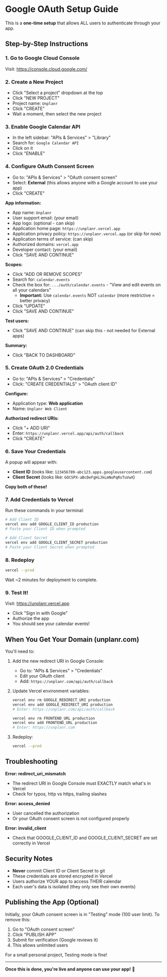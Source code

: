 # Google OAuth Setup Guide

This is a **one-time setup** that allows ALL users to authenticate through your app.

## Step-by-Step Instructions

### 1. Go to Google Cloud Console
Visit: https://console.cloud.google.com/

### 2. Create a New Project
- Click "Select a project" dropdown at the top
- Click "NEW PROJECT"
- Project name: `Unplanr`
- Click "CREATE"
- Wait a moment, then select the new project

### 3. Enable Google Calendar API
- In the left sidebar: "APIs & Services" > "Library"
- Search for: `Google Calendar API`
- Click on it
- Click "ENABLE"

### 4. Configure OAuth Consent Screen
- Go to: "APIs & Services" > "OAuth consent screen"
- Select: **External** (this allows anyone with a Google account to use your app)
- Click "CREATE"

**App information:**
- App name: `Unplanr`
- User support email: (your email)
- App logo: (optional - can skip)
- Application home page: `https://unplanr.vercel.app`
- Application privacy policy: `https://unplanr.vercel.app` (or skip for now)
- Application terms of service: (can skip)
- Authorized domains: `vercel.app`
- Developer contact: (your email)
- Click "SAVE AND CONTINUE"

**Scopes:**
- Click "ADD OR REMOVE SCOPES"
- Search for: `calendar.events`
- Check the box for: `.../auth/calendar.events` - "View and edit events on all your calendars"
  - **Important:** Use `calendar.events` NOT `calendar` (more restrictive = better privacy)
- Click "UPDATE"
- Click "SAVE AND CONTINUE"

**Test users:**
- Click "SAVE AND CONTINUE" (can skip this - not needed for External apps)

**Summary:**
- Click "BACK TO DASHBOARD"

### 5. Create OAuth 2.0 Credentials
- Go to: "APIs & Services" > "Credentials"
- Click: "CREATE CREDENTIALS" > "OAuth client ID"

**Configure:**
- Application type: **Web application**
- Name: `Unplanr Web Client`

**Authorized redirect URIs:**
- Click "+ ADD URI"
- Enter: `https://unplanr.vercel.app/api/auth/callback`
- Click "CREATE"

### 6. Save Your Credentials
A popup will appear with:
- **Client ID** (looks like: `123456789-abc123.apps.googleusercontent.com`)
- **Client Secret** (looks like: `GOCSPX-aBcDeFgHiJkLmNoPqRsTuVwX`)

**Copy both of these!**

### 7. Add Credentials to Vercel

Run these commands in your terminal:

```bash
# Add Client ID
vercel env add GOOGLE_CLIENT_ID production
# Paste your Client ID when prompted

# Add Client Secret
vercel env add GOOGLE_CLIENT_SECRET production
# Paste your Client Secret when prompted
```

### 8. Redeploy
```bash
vercel --prod
```

Wait ~2 minutes for deployment to complete.

### 9. Test It!
Visit: https://unplanr.vercel.app
- Click "Sign in with Google"
- Authorize the app
- You should see your calendar events!

## When You Get Your Domain (unplanr.com)

You'll need to:
1. Add the new redirect URI in Google Console:
   - Go to: "APIs & Services" > "Credentials"
   - Edit your OAuth client
   - Add: `https://unplanr.com/api/auth/callback`

2. Update Vercel environment variables:
   ```bash
   vercel env rm GOOGLE_REDIRECT_URI production
   vercel env add GOOGLE_REDIRECT_URI production
   # Enter: https://unplanr.com/api/auth/callback

   vercel env rm FRONTEND_URL production
   vercel env add FRONTEND_URL production
   # Enter: https://unplanr.com
   ```

3. Redeploy:
   ```bash
   vercel --prod
   ```

## Troubleshooting

**Error: redirect_uri_mismatch**
- The redirect URI in Google Console must EXACTLY match what's in Vercel
- Check for typos, http vs https, trailing slashes

**Error: access_denied**
- User cancelled the authorization
- Or your OAuth consent screen is not configured properly

**Error: invalid_client**
- Check that GOOGLE_CLIENT_ID and GOOGLE_CLIENT_SECRET are set correctly in Vercel

## Security Notes

- **Never** commit Client ID or Client Secret to git
- These credentials are stored encrypted in Vercel
- Users authorize YOUR app to access THEIR calendar
- Each user's data is isolated (they only see their own events)

## Publishing the App (Optional)

Initially, your OAuth consent screen is in "Testing" mode (100 user limit). To remove this:

1. Go to "OAuth consent screen"
2. Click "PUBLISH APP"
3. Submit for verification (Google reviews it)
4. This allows unlimited users

For a small personal project, Testing mode is fine!

---

**Once this is done, you're live and anyone can use your app!** 🎉
